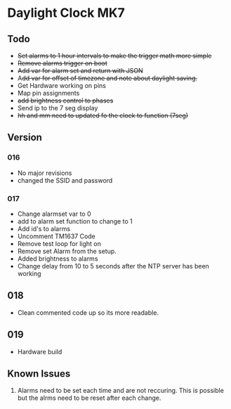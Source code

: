 # Daylight Clock MK7
## Todo
* ~~Set alarms to 1 hour intervals to make the trigger math more simple~~
* ~~Remove alarms trigger on boot~~
* ~~Add var for alarm set and return with JSON~~
* A~~dd var for offset of timezone and note about daylight saving.~~
* Get Hardware working on pins
* Map pin assignments
* ~~add brightness control to phases~~
* Send ip to the 7 seg display
* ~~hh and mm need to updated fo the clock to function (7seg)~~


## Version
### 016
* No major revisions
* changed the SSID and password

### 017
* Change alarmset var to 0
* add to alarm set function to change to 1
* Add id's to alarms
* Uncomment TM1637 Code
* Remove test loop for light on
* Remove set Alarm from the setup.
* Added brightness to alarms
* Change delay from 10 to 5 seconds after the NTP server has been working

## 018
* Clean commented code up so its more readable.

## 019
* Hardware build

## Known Issues
1. Alarms need to be set each time and are not reccuring. This is possible but the alrms need to be reset after each change.
